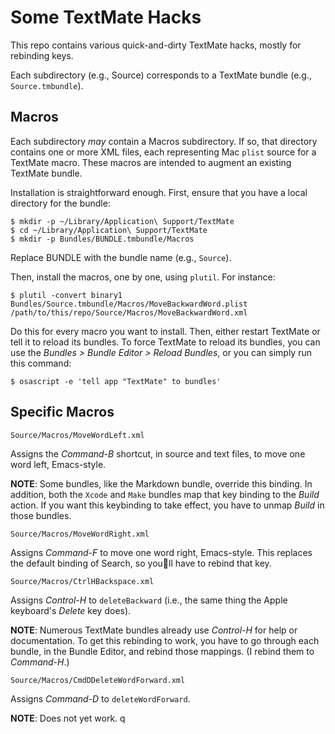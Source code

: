 # Some TextMate Hacks

This repo contains various quick-and-dirty TextMate hacks, mostly for rebinding
keys.

Each subdirectory (e.g., Source) corresponds to a TextMate bundle (e.g.,
`Source.tmbundle`).

## Macros

Each subdirectory *may* contain a Macros subdirectory. If so, that directory
contains one or more XML files, each representing Mac `plist` source for a
TextMate macro. These macros are intended to augment an existing TextMate
bundle.

Installation is straightforward enough. First, ensure that you have a local
directory for the bundle:

	$ mkdir -p ~/Library/Application\ Support/TextMate
	$ cd ~/Library/Application\ Support/TextMate
	$ mkdir -p Bundles/BUNDLE.tmbundle/Macros
	
Replace BUNDLE with the bundle name (e.g., `Source`).

Then, install the macros, one by one, using `plutil`. For instance:

	$ plutil -convert binary1 Bundles/Source.tmbundle/Macros/MoveBackwardWord.plist /path/to/this/repo/Source/Macros/MoveBackwardWord.xml

Do this for every macro you want to install. Then, either restart TextMate or
tell it to reload its bundles. To force TextMate to reload its bundles, you can
use the *Bundles > Bundle Editor > Reload Bundles*, or you can simply run this
command:

	$ osascript -e 'tell app "TextMate" to bundles'

## Specific Macros

`Source/Macros/MoveWordLeft.xml`

Assigns the *Command-B* shortcut, in source and text files, to move one word
left, Emacs-style.

**NOTE**: Some bundles, like the Markdown bundle, override this binding. In
addition, both the `Xcode` and `Make` bundles map that key binding to the
*Build* action. If you want this keybinding to take effect, you have to unmap
*Build* in those bundles.

`Source/Macros/MoveWordRight.xml`

Assigns *Command-F* to move one word right, Emacs-style. This replaces the
default binding of Search, so youll have to rebind that key.

`Source/Macros/CtrlHBackspace.xml`

Assigns *Control-H* to `deleteBackward` (i.e., the same thing the Apple
keyboard's *Delete* key does).

**NOTE**: Numerous TextMate bundles already use *Control-H* for
help or documentation. To get this rebinding to work, you have to go through
each bundle, in the Bundle Editor, and rebind those mappings. (I rebind them to
*Command-H*.)

`Source/Macros/CmdDDeleteWordForward.xml`

Assigns *Command-D* to `deleteWordForward`.

**NOTE**: Does not yet work.
q
